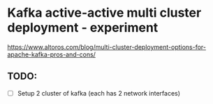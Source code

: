 # Kafka active-active multi cluster deployment - experiment

<https://www.altoros.com/blog/multi-cluster-deployment-options-for-apache-kafka-pros-and-cons/>


## TODO:

- [ ] Setup 2 cluster of kafka (each has 2 network interfaces)
